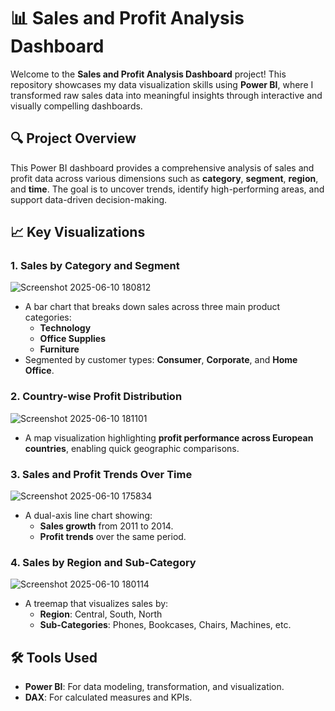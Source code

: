# 📊 Sales and Profit Analysis Dashboard

Welcome to the **Sales and Profit Analysis Dashboard** project! This repository showcases my data visualization skills using **Power BI**, where I transformed raw sales data into meaningful insights through interactive and visually compelling dashboards.

## 🔍 Project Overview

This Power BI dashboard provides a comprehensive analysis of sales and profit data across various dimensions such as **category**, **segment**, **region**, and **time**. The goal is to uncover trends, identify high-performing areas, and support data-driven decision-making.

## 📈 Key Visualizations

### 1. **Sales by Category and Segment**
![Screenshot 2025-06-10 180812](https://github.com/user-attachments/assets/e2a5bc37-62a7-49e2-943c-8b83860be985)


- A bar chart that breaks down sales across three main product categories:
  - **Technology**
  - **Office Supplies**
  - **Furniture**
- Segmented by customer types: **Consumer**, **Corporate**, and **Home Office**.

### 2. **Country-wise Profit Distribution**
![Screenshot 2025-06-10 181101](https://github.com/user-attachments/assets/02d20090-85ba-439e-b68b-d2d4a0f2a3a1)


- A map visualization highlighting **profit performance across European countries**, enabling quick geographic comparisons.

### 3. **Sales and Profit Trends Over Time**
![Screenshot 2025-06-10 175834](https://github.com/user-attachments/assets/5f517679-9cb9-40ee-8677-5e7bccbfd739)


- A dual-axis line chart showing:
  - **Sales growth** from 2011 to 2014.
  - **Profit trends** over the same period.

### 4. **Sales by Region and Sub-Category**
![Screenshot 2025-06-10 180114](https://github.com/user-attachments/assets/1cd2077e-bc63-4c6a-b385-6d6ab8d256fb)

- A treemap that visualizes sales by:
  - **Region**: Central, South, North
  - **Sub-Categories**: Phones, Bookcases, Chairs, Machines, etc.

## 🛠 Tools Used
- **Power BI**: For data modeling, transformation, and visualization.
- **DAX**: For calculated measures and KPIs.




